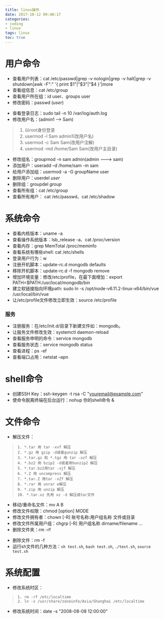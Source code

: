 ```yaml
---
title: linux操作
date: 2017-10-12 09:40:17
categories:
- coding
- linux
tags: linux
toc: true
---
```


# 用户命令
- 查看用户列表：cat /etc/passwd|grep -v nologin|grep -v halt|grep -v shutdown|awk -F":" '{ print $1"|"$3"|"$4 }'|more
- 查看组信息：cat /etc/group
- 查看用户所在组：id  user、groups user
- 修改密码：passwd (*user*)

<!--more-->
- 查看登录日志：sudo tail -n 10 /var/log/auth.log
- 修改用户名：(admin1 --> Sam)
> 1. 以root身份登录
> 2. usermod -l Sam admin1(改用户名)
> 3. usermod -c Sam Sam(改用户注解)
> 4. usermod -md /home/Sam Sam(改用户主目录)
- 修改组名：groupmod -n sam admin(admin ---> sam)
- 添加用户：useradd –d /home/sam -m sam
- 给用户添加组：usermod -a -G groupName user
- 删除用户：userdel *user*
- 删除组：groupdel *group*
- 查看所有组：cat /etc/group
- 查看所有用户： cat /etc/passwd、cat /etc/shadow


# 系统命令
- 查看内核版本：uname -a
- 查看操作系统版本：lsb_release -a、cat /proc/version
- 查看内存：grep MemTotal /proc/meminfo
- 查看系统有哪些shell: cat /etc/shells
- 登录用户行为：w
- 注册开机脚本：update-rc.d mongodb defaults
- 移除开机脚本：update-rc.d -f mongodb remove
- 增加环境变量：修改/etc/profile，在最下面增加：export PATH=$PATH:/usr/local/mongodb/bin
- 建立软链接指向环境path: sudo ln -s /opt/node-v6.11.2-linux-x64/bin/vue /usr/local/bin/vue
- 让/etc/profile文件修改立即生效：source /etc/profile
### 服务
- 注册服务：在/etc/init.d/目录下新建文件如：mongodb。
- 让服务文件修改生效：systemctl daemon-reload
- 查看服务申明的命令：service mongodb
- 查看服务状态：service mongodb status
- 查看进程：ps -ef
- 查看端口占用：netstat –apn

# shell命令
- 创建SSH Key：ssh-keygen -t rsa -C "youremail@example.com"
- 使命令脱离终端在后台运行：nohup 你的shell命令 &


# 文件命令
- 解压文件：
>     1. *.tar 用 tar -xvf 解压
>     2. *.gz 用 gzip -d或者gunzip 解压
>     3. *.tar.gz 和 *.tgz 用 tar -xzf 解压
>     4. *.bz2 用 bzip2 -d或者用bunzip2 解压
>     5. *.tar.bz2用tar -xjf 解压
>     6. *.Z 用 uncompress 解压
>     7. *.tar.Z 用tar -xZf 解压
>     8. *.rar 用 unrar e解压
>     9. *.zip 用 unzip 解压
>     10. *.tar.xz 先用 xz -d 解压成tar文件
- 移动/重命名文件：mv A B
- 修改文件权限：chmod [option] MODE <file>
- 修改文件拥有者：chown [-R] 账号名称:用户组名称 文件或目录
- 修改文件所属用户组：chgrp [-R] 用户组名称 dirname/filename ...
- 删除文件夹：rm -rf <dir>
- 删除文件：rm -f <file>
- 运行sh文件的几种方法：`sh test.sh`, `bash test.sh`, `./test.sh`, `source test.sh`

# 系统配置
- 修改系统时区：
>     1. rm -rf /etc/localtime
>     2. ln -s /usr/share/zoneinfo/Asia/Shanghai /etc/localtime
- 修改系统时间：date -s "2008-08-08 12:00:00"